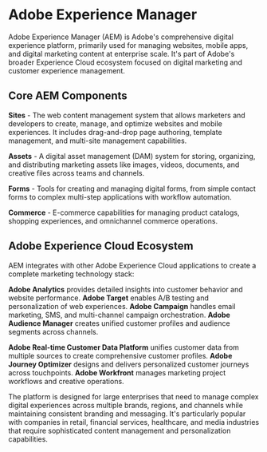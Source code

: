 # Adobe Experience Manager

Adobe Experience Manager (AEM) is Adobe's comprehensive digital experience platform, primarily used for managing websites, mobile apps, and digital marketing content at enterprise scale. It's part of Adobe's broader Experience Cloud ecosystem focused on digital marketing and customer experience management.

## Core AEM Components

**Sites** - The web content management system that allows marketers and developers to create, manage, and optimize websites and mobile experiences. It includes drag-and-drop page authoring, template management, and multi-site management capabilities.

**Assets** - A digital asset management (DAM) system for storing, organizing, and distributing marketing assets like images, videos, documents, and creative files across teams and channels.

**Forms** - Tools for creating and managing digital forms, from simple contact forms to complex multi-step applications with workflow automation.

**Commerce** - E-commerce capabilities for managing product catalogs, shopping experiences, and omnichannel commerce operations.

## Adobe Experience Cloud Ecosystem

AEM integrates with other Adobe Experience Cloud applications to create a complete marketing technology stack:

**Adobe Analytics** provides detailed insights into customer behavior and website performance. **Adobe Target** enables A/B testing and personalization of web experiences. **Adobe Campaign** handles email marketing, SMS, and multi-channel campaign orchestration. **Adobe Audience Manager** creates unified customer profiles and audience segments across channels.

**Adobe Real-time Customer Data Platform** unifies customer data from multiple sources to create comprehensive customer profiles. **Adobe Journey Optimizer** designs and delivers personalized customer journeys across touchpoints. **Adobe Workfront** manages marketing project workflows and creative operations.

The platform is designed for large enterprises that need to manage complex digital experiences across multiple brands, regions, and channels while maintaining consistent branding and messaging. It's particularly popular with companies in retail, financial services, healthcare, and media industries that require sophisticated content management and personalization capabilities.
